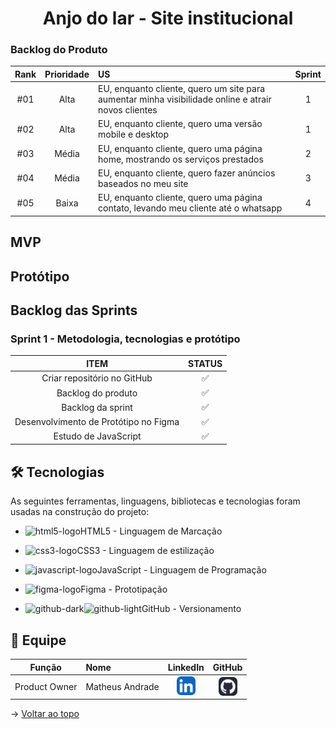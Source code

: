 
<span id="topo">
<h1 align="center"> Anjo do lar - Site institucional </h1>
  
### Backlog do Produto

| Rank  | Prioridade | US                                                                                                 | Sprint |
| :---: | :--------: | :----------------------------------------------------------------------------------------          | :----: |
| #01   | Alta      | EU, enquanto cliente, quero um site para aumentar minha visibilidade online e atrair novos clientes |  1     |
| #02   | Alta      | EU, enquanto cliente, quero uma versão mobile e desktop                                             |  1     |
| #03   | Média     | EU, enquanto cliente, quero uma página home, mostrando os serviços prestados                        |  2     |
| #04   | Média     | EU, enquanto cliente, quero fazer anúncios baseados no meu site                                     |  3     |
| #05   | Baixa     | EU, enquanto cliente, quero uma página contato, levando meu cliente até o whatsapp                  |  4     |


## MVP
<span id="mvp">

## Protótipo
<span id="prototipo">

## Backlog das Sprints

### Sprint 1 - Metodologia, tecnologias e protótipo

| ITEM   | STATUS |
| :----: | :----: |
|Criar repositório no GitHub| :white_check_mark: |
|Backlog do produto| :white_check_mark: |
|Backlog da sprint| :white_check_mark: |
|Desenvolvimento de Protótipo no Figma| :white_check_mark: |
|Estudo de JavaScript| :white_check_mark: |

## 🛠️ Tecnologias

As seguintes ferramentas, linguagens, bibliotecas e tecnologias foram usadas na construção do projeto:

* <p>
   <img align="left" title="html5-logo" height="30px" src="https://user-images.githubusercontent.com/76211125/227503111-49bb0b02-2f06-4696-82e6-fbd8d0daed21.png"/>
   HTML5 - Linguagem de Marcação
 </p>

* <p>
   <img align="left" title="css3-logo" height="30px" src="https://user-images.githubusercontent.com/76211125/227503103-bb7005d7-5f2f-46e4-adb5-92ef19ce677d.png"/>
   CSS3 - Linguagem de estilização
 </p>

* <p>
   <img align="left" title="javascript-logo" height="30px" src="https://raw.githubusercontent.com/jmnote/z-icons/master/svg/javascript.svg"/>
   JavaScript - Linguagem de Programação
 </p>

* <p>
  <img align="left" title="figma-logo" height="30px" src="https://user-images.githubusercontent.com/76211125/227502784-c94d5e2d-2e39-449b-ba85-053b9106b979.png"/>
   Figma - Prototipação
 </p>


* <p>
   <img align="left" title="github-dark" height="30px" src="https://user-images.githubusercontent.com/76211125/227561942-1503fb74-eb8e-41d1-936e-bf22bc2d70eb.png#gh-dark-mode-only"/>
   <img align="left" title="github-light" height="30px" src="https://user-images.githubusercontent.com/76211125/227561896-a90cea71-7431-4908-ac8d-71fc02603eeb.png#gh-light-mode-only"/>
   GitHub - Versionamento
 </p>
 

<span id="equipe">

## :busts_in_silhouette: Equipe

|    Função     | Nome                     |                               LinkedIn                                |                     GitHub                     |
| :----------:  | :----------------------- | :-------------------------------------------------------------------: | :--------------------------------------------: |
|   Product Owner   | Matheus Andrade                 |[<img height="30px" src="https://github.com/tandpfun/skill-icons/blob/main/icons/LinkedIn.svg">](https://www.linkedin.com/in/matheus-andrade-b1a65b1ba/)|      [<img align="center" height="30px" src="https://github.com/tandpfun/skill-icons/blob/main/icons/Github-Dark.svg"/>](https://github.com/MatheusAndrade1999)      | 

→ [Voltar ao topo](#topo)

 
